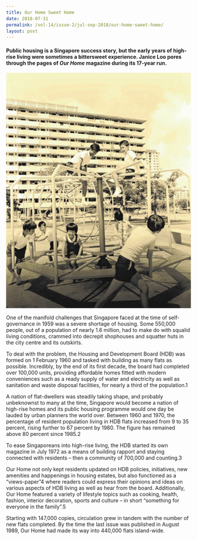 ```yaml
---
title: Our Home Sweet Home
date: 2018-07-31
permalink: /vol-14/issue-2/jul-sep-2018/our-home-sweet-home/
layout: post
---
```

#### Public housing is a Singapore success story, but the early years of high-rise living were sometimes a bittersweet experience. **Janice Loo** pores through the pages of *Our Home* magazine during its 17-year run.

<img src="/images/Vol-14-issue-2/our-home-sweet-home/Home1.JPG">
<div style="background-color: white;"></i></div>

One of the manifold challenges that Singapore faced at the time of self-governance in 1959 was a severe shortage of housing. Some 550,000 people, out of a population of nearly 1.6 million, had to make do with squalid living conditions, crammed into decrepit shophouses and squatter huts in the city centre and its outskirts.

To deal with the problem, the Housing and Development Board (HDB) was formed on 1 February 1960 and tasked with building as many flats as possible. Incredibly, by the end of its first decade, the board had completed over 100,000 units, providing affordable homes fitted with modern conveniences such as a ready supply of water and electricity as well as sanitation and waste disposal facilities, for nearly a third of the population.1

A nation of flat-dwellers was steadily taking shape, and probably unbeknownst to many at the time, Singapore would become a nation of high-rise homes and its public housing programme would one day be lauded by urban planners the world over. Between 1960 and 1970, the percentage of resident population living in HDB flats increased from 9 to 35 percent, rising further to 67 percent by 1980. The figure has remained above 80 percent since 1985.2

To ease Singaporeans into high-rise living, the HDB started its own magazine in July 1972 as a means of building rapport and staying connected with  residents – then a  community of 700,000 and counting.3

Our Home not only kept residents updated on HDB policies, initiatives, new amenities and happenings in housing estates, but also functioned as a “views-paper”4 where readers could express their opinions and ideas on various aspects of HDB living as well as hear from the board. Additionally, Our Home featured a variety of lifestyle topics such as cooking, health, fashion, interior decoration, sports and culture – in short “something for everyone in the family”.5

Starting with 147,000 copies, circulation grew in tandem with the number of new flats completed. By the time the last issue was published in August 1989, Our Home had made its way into 440,000 flats island-wide.